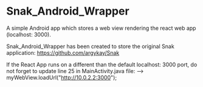 # Snak_Android_Wrapper
A simple Android app which stores a web view rendering the react web app (localhost: 3000).

Snak_Android_Wrapper has been created to store the original Snak application:
https://github.com/argykay/Snak

If the React App runs on a different than the default localhost: 3000 port, 
do not forget to update line 25 in MainActivity.java file:
--> myWebView.loadUrl("http://10.0.2.2:3000");
